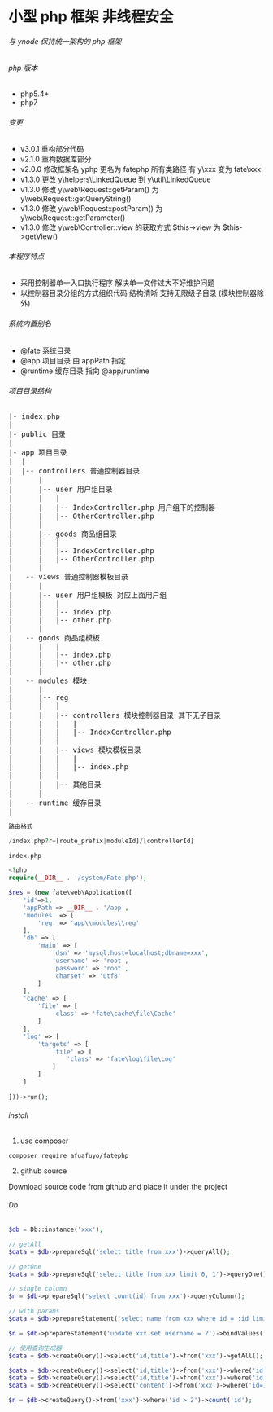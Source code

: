 # 小型 php 框架 非线程安全

###### 与 ynode 保持统一架构的 php 框架

###### php 版本

+ php5.4+
+ php7

###### 变更

+ v3.0.1 重构部分代码
+ v2.1.0 重构数据库部分
+ v2.0.0 修改框架名 yphp 更名为 fatephp 所有类路径 有 y\xxx 变为 fate\xxx
+ v1.3.0 更改 y\helpers\LinkedQueue 到 y\util\LinkedQueue
+ v1.3.0 修改 y\web\Request::getParam() 为 y\web\Request::getQueryString()
+ v1.3.0 修改 y\web\Request::postParam() 为 y\web\Request::getParameter()
+ v1.3.0 修改 y\web\Controller::view 的获取方式 $this->view 为 $this->getView()

###### 本程序特点

+ 采用控制器单一入口执行程序 解决单一文件过大不好维护问题
+ 以控制器目录分组的方式组织代码 结构清晰 支持无限级子目录 (模块控制器除外)

###### 系统内置别名

+ @fate  系统目录
+ @app  项目目录 由 appPath 指定
+ @runtime  缓存目录 指向 @app/runtime

###### 项目目录结构

<pre>
|- index.php
|
|- public 目录
|
|- app 项目目录
|  |
|  |-- controllers 普通控制器目录
|      |
|      |-- user 用户组目录
|      |   |
|      |   |-- IndexController.php 用户组下的控制器
|      |   |-- OtherController.php
|      |
|      |-- goods 商品组目录
|      |   |
|      |   |-- IndexController.php
|      |   |-- OtherController.php
|      |
|   -- views 普通控制器模板目录
|      |
|      |-- user 用户组模板 对应上面用户组
|      |   |
|      |   |-- index.php
|      |   |-- other.php
|      |
|   -- goods 商品组模板
|      |   |
|      |   |-- index.php
|      |   |-- other.php
|      |
|   -- modules 模块
|      |
|      |-- reg
|      |   |
|      |   |-- controllers 模块控制器目录 其下无子目录
|      |   |   |
|      |   |   |-- IndexController.php
|      |   |
|      |   |-- views 模块模板目录
|      |   |   |
|      |   |   |-- index.php
|      |   |
|      |   |-- 其他目录
|      |
|   -- runtime 缓存目录
|
</pre>

```php
路由格式

/index.php?r=[route_prefix|moduleId]/[controllerId]
```

```php
index.php

<?php
require(__DIR__ . '/system/Fate.php');

$res = (new fate\web\Application([
    'id'=>1, 
    'appPath'=> __DIR__ . '/app',
    'modules' => [
        'reg' => 'app\\modules\\reg'
    ],
    'db' => [
        'main' => [
            'dsn' => 'mysql:host=localhost;dbname=xxx',
            'username' => 'root',
            'password' => 'root',
            'charset' => 'utf8'
        ]
    ],
    'cache' => [
        'file' => [
            'class' => 'fate\cache\file\Cache'
        ]
    ],
    'log' => [
        'targets' => [
            'file' => [
                'class' => 'fate\log\file\Log'
            ]
        ]
    ]
	
]))->run();
```

###### install

1. use composer

```shell
composer require afuafuyo/fatephp
```

2. github source

Download source code from github and place it under the project

###### Db

```php
$db = Db::instance('xxx');

// getAll
$data = $db->prepareSql('select title from xxx')->queryAll();

// getOne
$data = $db->prepareSql('select title from xxx limit 0, 1')->queryOne();

// single column
$n = $db->prepareSql('select count(id) from xxx')->queryColumn();

// with params
$data = $db->prepareStatement('select name from xxx where id = :id limit 0, 1')->bindValue(':id', 1)->queryOne();

$n = $db->prepareStatement('update xxx set username = ?')->bindValues(["li's"])->execute();

// 使用查询生成器
$data = $db->createQuery()->select('id,title')->from('xxx')->getAll();

$data = $db->createQuery()->select('id,title')->from('xxx')->where('id = ?', [1])->getOne();
$data = $db->createQuery()->select('id,title')->from('xxx')->where('id = :id', [':id' => 1])->getOne();
$data = $db->createQuery()->select('content')->from('xxx')->where('id=1')->getColumn();

$n = $db->createQuery()->from('xxx')->where('id > 2')->count('id');
```
